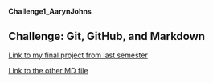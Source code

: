 #### Challenge1_AarynJohns
## Challenge: Git, GitHub, and Markdown

[Link to my final project from last semester](https://naganadel.epizy.com/MoodBoard_index.php "MoodBoard")

[Link to the other MD file](../other.md)

